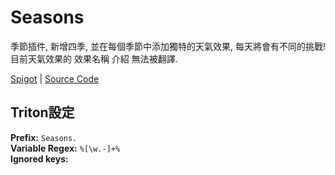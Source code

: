# Seasons

季節插件, 新增四季, 並在每個季節中添加獨特的天氣效果, 每天將會有不同的挑戰! <br>
目前天氣效果的 效果名稱 介紹 無法被翻譯.

[Spigot](https://www.spigotmc.org/resources/seasons.39298/) | [Source Code](https://github.com/Harieo/Seasons)

## Triton設定

**Prefix:** `Seasons.`  
**Variable Regex:** `%[\w.-]+%`  
**Ignored keys:**

```

```
